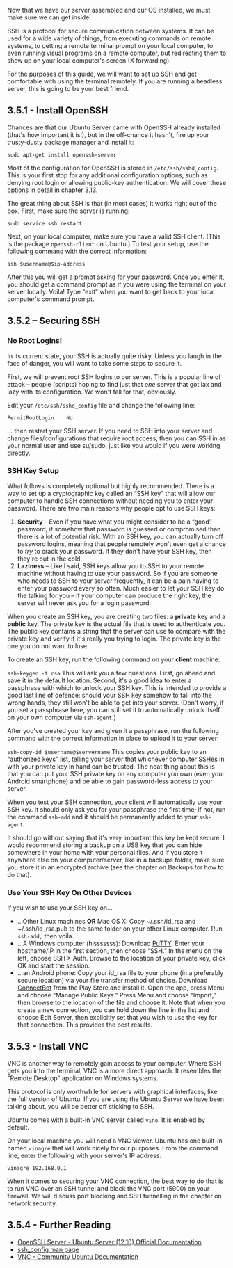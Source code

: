 Now that we have our server assembled and our OS installed, we must make sure we can get inside!

SSH is a protocol for secure communication between systems. It can be used for a wide variety of things, from executing commands on remote systems, to getting a remote terminal prompt on your local computer, to even running visual programs on a remote computer, but redirecting them to show up on your local computer's screen (X forwarding).

For the purposes of this guide, we will want to set up SSH and get comfortable with using the terminal remotely. If you are running a headless server, this is going to be your best friend.

  
## 3.5.1 - Install OpenSSH

Chances are that our Ubuntu Server came with OpenSSH already installed (that's how important it is!), but in the off-chance it hasn't, fire up your trusty-dusty package manager and install it:

`sudo apt-get install openssh-server` 

Most of the configuration for OpenSSH is stored in `/etc/ssh/sshd_config`. This is your first stop for any additional configuration options, such as denying root login or allowing public-key authentication. We will cover these options in detail in chapter 3.13.

The great thing about SSH is that (in most cases) it works right out of the box. First, make sure the server is running:

`sudo service ssh restart` 

Next, on your local computer, make sure you have a valid SSH client. (This is the package `openssh-client` on Ubuntu.) To test your setup, use the following command with the correct information:

`ssh $username@$ip-address` 

After this you will get a prompt asking for your password. Once you enter it, you should get a command prompt as if you were using the terminal on your server locally. Voila! Type "exit" when you want to get back to your local computer's command prompt.

  
## 3.5.2 – Securing SSH

### No Root Logins!

In its current state, your SSH is actually quite risky. Unless you laugh in the face of danger, you will want to take some steps to secure it. 

First, we will prevent root SSH logins to our server. This is a popular line of attack – people (scripts) hoping to find just that *one* server that got lax and lazy with its configuration. We won't fall for that, obviously.

Edit your `/etc/ssh/sshd_config` file and change the following line:

`PermitRootLogin	No`

... then restart your SSH server. If you need to SSH into your server and change files/configurations that require root access, then you can SSH in as your normal user and use su/sudo, just like you would if you were working directly.

### SSH Key Setup

What follows is completely optional but highly recommended. There is a way to set up a cryptographic key called an “SSH key” that will allow our computer to handle SSH connections without needing you to enter your password. There are two main reasons why people opt to use SSH keys:

1.  **Security** - Even if you have what you might consider to be a “good” password, if somehow that password is guessed or compromised than there is a lot of potential risk. With an SSH key, you can actually turn off password logins, meaning that people remotely won't even get a chance to *try* to crack your password. If they don't have your SSH key, then they're out in the cold.
2.  **Laziness** – Like I said, SSH keys allow you to SSH to your remote machine without having to use your password. So if you are someone who needs to SSH to your server frequently, it can be a pain having to enter your password every so often. Much easier to let your SSH key do the talking for you – if your computer can produce the right key, the server will never ask you for a login password.

When you create an SSH key, you are creating two files: a **private** key and a **public** key. The private key is the actual file that is used to authenticate you. The public key contains a string that the server can use to compare with the private key and verify if it's really you trying to login. The private key is the one you do not want to lose.

To create an SSH key, run the following command on your **client** machine:

`ssh-keygen -t rsa` 
This will ask you a few questions. First, go ahead and save it in the default location. Second, it's a good idea to enter a passphrase with which to unlock your SSH key. This is intended to provide a good last line of defence: should your SSH key somehow to fall into the wrong hands, they still won't be able to get into your server. (Don't worry, if you set a passphrase here, you can still set it to automatically unlock itself on your own computer via `ssh-agent`.)

After you've created your key and given it a passphrase, run the following command with the correct information in place to upload it to your server:

`ssh-copy-id $username@$servername` 
This copies your public key to an “authorized keys” list, telling your server that whichever computer SSHes in with your private key in hand can be trusted. The neat thing about this is that you can put your SSH private key on any computer you own (even your Android smartphone) and be able to gain password-less access to your server.

When you test your SSH connection, your client will automatically use your SSH key. It should only ask you for your passphrase the first time; if not, run the command `ssh-add` and it should be permanently added to your `ssh-agent`.

It should go without saying that it's very important this key be kept secure. I would recommend storing a backup on a USB key that you can hide somewhere in your home with your personal files. And if you store it anywhere else on your computer/server, like in a backups folder, make sure you store it in an encrypted archive (see the chapter on Backups for how to do that).

### Use Your SSH Key On Other Devices

If you wish to use your SSH key on...

*   ...Other Linux machines **OR** Mac OS X: Copy ~/.ssh/id\_rsa and ~/.ssh/id\_rsa.pub to the same folder on your other Linux computer. Run `ssh-add,` then voila.
*   ...A Windows computer (hisssssss): Download [PuTTY][1]. Enter your hostname/IP in the first section, then choose “SSH.” In the menu on the left, choose SSH > Auth. Browse to the location of your private key, click OK and start the session.
*   ...an Android phone: Copy your id_rsa file to your phone (in a preferably secure location) via your file transfer method of choice. Download [ConnectBot][2] from the Play Store and install it. Open the app, press Menu and choose “Manage Public Keys.” Press Menu and choose “Import,” then browse to the location of the file and choose it. Note that when you create a new connection, you can hold down the line in the list and choose Edit Server, then explicitly set that you wish to use the key for that connection. This provides the best results.

  
## 3.5.3 - Install VNC

VNC is another way to remotely gain access to your computer. Where SSH gets you into the terminal, VNC is a more direct approach. It resembles the "Remote Desktop" application on Windows systems.

This protocol is only worthwhile for servers with graphical interfaces, like the full version of Ubuntu. If you are using the Ubuntu Server we have been talking about, you will be better off sticking to SSH.

Ubuntu comes with a built-in VNC server called `vino`. It is enabled by default.

On your local machine you will need a VNC viewer. Ubuntu has one built-in named `vinagre` that will work nicely for our purposes. From the command line, enter the following with your server's IP address:

`vinagre 192.168.0.1`

When it comes to securing your VNC connection, the best way to do that is to run VNC over an SSH tunnel and block the VNC port (5900) on your firewall. We will discuss port blocking and SSH tunnelling in the chapter on network security.

  
## 3.5.4 - Further Reading

*   [OpenSSH Server - Ubuntu Server (12.10) Official Documentation][3] 
*   [ssh_config man page][4] 
*   [VNC - Community Ubuntu Documentation][5]

 [1]: http://www.chiark.greenend.org.uk/~sgtatham/putty/download.html
 [2]: https://play.google.com/store/apps/details?id=org.connectbot&hl=en
 [3]: https://help.ubuntu.com/12.10/serverguide/openssh-server.html
 [4]: http://linux.die.net/man/5/sshd_config
 [5]: https://help.ubuntu.com/community/VNC